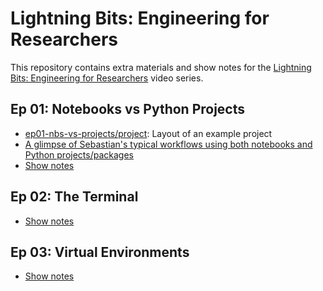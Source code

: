 # Lightning Bits: Engineering for Researchers



This repository contains extra materials and show notes for the [Lightning Bits: Engineering for Researchers](https://www.pytorchlightning.ai/edu/engineering-class) video series.



## Ep 01: Notebooks vs Python Projects

- [ep01-nbs-vs-projects/project](ep01-nbs-vs-projects/project): Layout of an example project
- [A glimpse of Sebastian's typical workflows using both notebooks and Python projects/packages](https://github.com/rasbt/machine-learning-notes/tree/main/templates/pl_classifier)
- [Show notes](ep01-nbs-vs-projects/Ep01-ShowNotes.md)


## Ep 02: The Terminal

- [Show notes](ep02-terminal/Ep02-ShowNotes.md)

## Ep 03: Virtual Environments

- [Show notes](ep03-environments/Ep03-ShowNotes.md)


